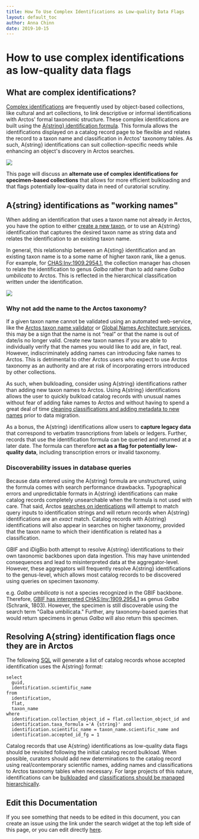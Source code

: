 ```yaml
---
title: How To Use Complex Identifications as Low-quality Data Flags
layout: default_toc
author: Anna Chinn
date: 2019-10-15
---
```

# How to use complex identifications as low-quality data flags

## What are complex identifications?
[Complex identifications](http://handbook.arctosdb.org/how_to/How-to-Use-Complex-Identifications.html "Complex identifications") are frequently used by object-based collections, like cultural and art collections, to link descriptive or informal identifications with Arctos' formal taxonomic structure. These complex identifications are built using the [A{string} identification formula](http://handbook.arctosdb.org/documentation/identification.html "A{string}"). This formula allows the identifications displayed on a catalog record page to be flexible and relates the record to a taxon name and classification in Arctos' taxonomy tables. As such, A{string} identifications can suit collection-specific needs while enhancing an object's discovery in Arctos searches.

![](https://user-images.githubusercontent.com/40321380/66869076-336c1480-ef64-11e9-9c57-a24b9c762f47.png)

This page will discuss an **alternate use of complex identifications for specimen-based collections** that allows for more efficient bulkloading and that flags potentially low-quality data in need of curatorial scrutiny.


## A{string} identifications as "working names"

When adding an identification that uses a taxon name not already in Arctos, you have the option to either [create a new taxon](https://handbook.arctosdb.org/how_to/How-to-Create-Taxa.html), or to use an A{string} identification that captures the desired taxon name as string data and relates the identification to an existing taxon name.

In general, this relationship between an A{sting} identification and an existing taxon name is to a some name of higher taxon rank, like a genus. For example, for [CHAS:Inv:1909.2954.1](https://arctos.database.museum/guid/CHAS:Inv:1909.2954.1), the collection manager has chosen to relate the identification to genus *Galba* rather than to add name *Galba umbilicata* to Arctos. This is reflected in the hierarchical classification written under the identification.

![](https://user-images.githubusercontent.com/40321380/66868248-9a88c980-ef62-11e9-887f-cade8941bac7.JPG)

### Why not add the name to the Arctos taxonomy?
If a given taxon name cannot be validated using an automated web-service, like the [Arctos taxon name validator](https://arctos.database.museum/DataServices/taxonNameValidator.cfm) or [Global Names Architecture services](http://globalnames.org/), this may be a sign that the name is not “real” or that the name is out of date/is no longer valid. Create new taxon names if you are able to individually verify that the names you would like to add are, in fact, real. However, indiscriminately adding names can introducing fake names to Arctos. This is detrimental to other Arctos users who expect to use Arctos taxonomy as an authority and are at risk of incorporating errors introduced by other collections.

As such, when bulkloading, consider using A{string} identifications rather than adding new taxon names to Arctos. Using A{string} identifications allows the user to quickly bulkload catalog records with unusual names without fear of adding fake names to Arctos and without having to spend a great deal of time [cleaning classifications and adding metadata to new names](http://handbook.arctosdb.org/how_to/How-to-manage-taxonomic-classifications.html) prior to data migration.

As a bonus, the A{string} identifications allow users to **capture legacy data** that correspond to verbatim trasncriptions from labels or ledgers. Further, records that use the identification formula can be queried and returned at a later date. The formula can therefore **act as a flag for potentially low-quality data**, including transcription errors or invalid taxonomy.

### Discoverability issues in database queries
Because data entered using the A{string} formula are unstructured, using the formula comes with search performance drawbacks. Typographical errors and unpredictable formats in A{string} identifications can make catalog records completely unsearchable when the formula is not used with care. That said, Arctos [searches on identications](http://handbook.arctosdb.org/how_to/How_to_Search_for_Specimens_with_Identification_and_Taxonomy.html) will attempt to match query inputs to identification strings and will return records when A{string} identifications are an *exact* match. Catalog records with A{string} identifications will also appear in searches on higher taxonomy, provided that the taxon name to which their identification is related has a classification.

GBIF and iDigBio both attempt to resolve A{string} identifications to their own taxonomic backbones upon data ingestion. This may have unintended consequences and lead to misinterpreted data at the aggregator-level. However, these aggregators will frequently resolve A{string} identifications to the genus-level, which allows most catalog records to be discovered using queries on specimen taxonomy.

e.g. *Galba umbilicata* is not a species recognized in the GBIF backbone. Therefore, [GBIF has interpreted CHAS:Inv:1909.2954.1](https://www.gbif.org/occurrence/1802535533) as genus *Galba* (Schrank, 1803). However, the specimen is still discoverable using the search term "Galba umbilicata." Further, any taxonomy-based queries that would return specimens in genus *Galba* will also return this specimen.

## Resolving A{string} identification flags once they are in Arctos

The following [SQL](https://docs.google.com/document/d/15e3b8WNErFPqg1SW-QNq0nI_RjiEEZjWQDznxIJNFHE/edit#heading=h.b20evqfj43mk) will generate a list of catalog records whose accepted identification uses the A{string} format:

	select 
	  guid,
	  identification.scientific_name
	from
	  identification,
	  flat,
	  taxon_name
	where
	  identification.collection_object_id = flat.collection_object_id and
	  identification.taxa_formula ='A {string}' and
	  identification.scientific_name = taxon_name.scientific_name and
	  identification.accepted_id_fg = 1


Catalog records that use A{string} identifications as low-quality data flags should be revisited following the initial catalog record bulkload. When possible, curators should add new determinations to the catalog record using real/contemporary scientific names, adding names and classifications to Arctos taxonomy tables when necessary. For large projects of this nature, identifications can be [bulkloaded](https://arctos.database.museum/tools/BulkloadIdentification.cfm) and [classifications should be managed hierarchically](http://handbook.arctosdb.org/how_to/How-to-Manage-Taxonomy-Hierarchically.html).

## Edit this Documentation

If you see something that needs to be edited in this document, you can create an issue using the link under the search widget at the top left side of this page, or you can edit directly <a href="https://github.com/ArctosDB/documentation-wiki/edit/gh-pages/_how_to/How-To-Use-Complex-Identifications-As-Low-Quality-Data-Flags.markdown" target="_blank">here</a>.

